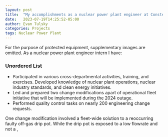 ```yaml
---
layout: post
title:  "My accomplishments as a nuclear power plant engineer at Constellation"
date:   2023-07-19T14:25:52-05:00
author: Evan Tulsky
categories: Projects
tags: Nuclear Power Plant
---
```


For the purpose of protected equipment, supplementary images are omitted. As a nuclear power plant engineer intern I have:
<h3>Unordered List</h3>
<ul>
  <li>Participated in various cross-departmental activities, training, and exercises. Developed knowledge of nuclear plant operations, nuclear industry standards, and clean energy initiatives.</li>
  <li>Led and prepared two change modifications apart of operational fleet initiative that will be implemented during the 2024 outage.</li>
  <li>Performed quality control tasks on nearly 200 engineering change requests.</li>
</ul>

One change modification involved a fleet-wide solution to a reoccurring faulty off-gas drip pot. While the drip pot is exposed to a low flowrate and not a , 
